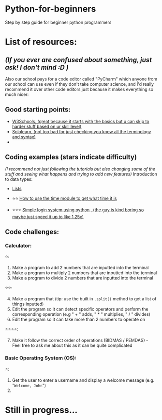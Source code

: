 # Python-for-beginners
Step by step guide for beginner python programmers


# List of resources:
## _(If you ever are confused about something, just ask! I don't mind :D )_

Also our school pays for a code editor called "PyCharm" which anyone from our school can use even if they don't take computer science, and I'd really recommend it over other code editors just because it makes everything so much nicer:

## Good starting points:
- [W3Schools, (great because it starts with the basics but u can skip to harder stuff based on ur skill level)](https://www.w3schools.com/python/default.asp)
- [Sololearn, (not too bad for just checking you know all the terminology and syntax)](https://www.sololearn.com/en/)
- []()

## Coding examples (stars indicate difficulty)
_(I recommend not just following the tutorials but also changing some of the stuff and seeing what happens and trying to add new features)_
Introduction to data types:
- [Lists](https://www.youtube.com/watch?v=9OeznAkyQz4)

- :star::star: [How to use the time module to get what time it is](https://www.youtube.com/watch?v=Qj3GlL5ckQA)
- :star::star::star: [Simple login system using python  , (the guy is kind boring so maybe just speed it up to like 1.25x)](https://www.youtube.com/watch?v=keY_RKilMp0)

## Code challenges:
### Calculator:
:star::
1. Make a program to add 2 numbers that are inputted into the terminal
2. Make a program to multiply 2 numbers that are inputted into the terminal
3. Make a program to divide 2 numbers that are inputted into the terminal

:star::star::

4. Make a program that (tip: use the built in `.split()` method to get a list of things inputted)
5. Edit the program so it can detect specific operators and perform the corresponding operation (e.g " + " adds, " * " multiplies, " / " divides)
6. Edit the program so it can take more than 2 numbers to operate on

:star::star::star::star::

7. Make it follow the correct order of operations (BIDMAS / PEMDAS) - Feel free to ask me about this as it can be quite complicated

### Basic Operating System (OS):
:star::
1. Get the user to enter a username and display a welcome message (e.g. "`Welcome, John`")
2. 

# Still in progress...
